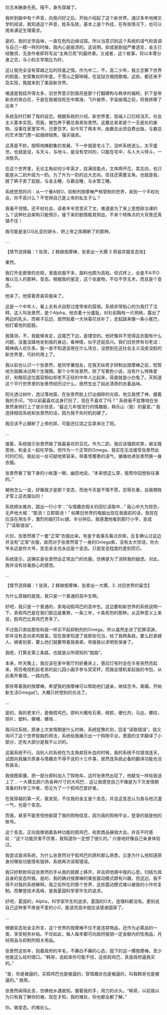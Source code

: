 壮志未酬身先死。哦不，身先穿越了。

我听到脑中有个声音，向我问好之后，开始介绍起了这个新世界。通过多年地摊文学的阅读，我知道这个声音，姓系名统，基本上是个外挂，在有些情况下，也可以用来满足生理需求。

是的，我的文学品味，一直在危险边缘试探。所以当意识到这个系统的语气和音调与自己一模一样的时候，我内心是崩溃的。这说明，抑或是剧组严重透支，金主已经撤资，无良作者即将写出“主角已死”的最终章。又或者，这个故事，将以本尊分身之恋，与小妈文学朋比为奸。

这让我完全没有穿越之后的欣喜之情。作为中二，不，高二少年，我立志撕下世界的假面，坐穿集权的牢底，于雪山之巅呐喊，在监狱合唱团歌唱。这些，都还来不及实现，我就来到了美丽新世界。

难道是我挂开得太多，旧世界意识到我将是那个打翻建构与秩序的福柯，扒下皇帝新衣的哥白尼，于是在我被烧死在中南海，飞升破界，宇宙崩塌之前，将我转移了出来？

系统及时打断了我的自恋。根据系统的介绍，新世界里，低端人口已经消灭，社会主义基本实现。而我，被包养于霸总弟弟张景然。这霸总弟弟是个一无是处的废物，没事在家里写书，日更百字。如今写了两本书，由霸总出资自费出版，与霸总的艺术馆门票一起捆绑销售，强买强卖。

这真是不妙。按照地摊剧集的发展，下一步就是宅斗了。没听系统说么，太平盛世。也就是说，与天斗，与地斗，是没有空间的，只能在宅中，与人大斗特斗，一决胜负。

在这个世界里，无论主角如何少年英才，挂满技能点，文体两开花，其志向，也只能是从二奶升级为一奶。为了升为一奶的远大志向，往往还需要主角，也就是我，脱了裤子卖了屁股，与金主睡，与霸总睡，与水管工睡。

系统悠悠的问：从一个重A轻O，抑制剂按摩棒严格管制的世界，来到一个平权社会，你不高兴么？不觉得自己是上帝的私生子么？

我毫不领情。还平权社会，读者辛辛苦苦买了文，难道是为了来上思想政治课的么？这种社会架构只能预示，接下来的剧情极其狗血，不来个特殊点的大背景还真镇不住！

我可能是圣O马礼亚的姘头，把上帝之屌踢断了的那种。

...

【情节选择器：1 张哭，2 韩做按摩棒，张拿出一大摞 3 奇装异服变态张】

果然。

我打开走廊里的衣柜，里面衣服不多，面料也颇为高档，但式样上，全是不A不O难以见人的那种。变态。根据我的鉴定，这个张废物，不仅不学无术，而且是个变态。

他来了。他穿着奇装异服来了。

这是一个中年人，看上去有点自慰过度带来的孱弱。系统非常贴心的为我打了注释，这人叫张景然，是个Alpha。他衣着十分羞耻，衬衫前胸有一片网格，露出了两边的乳头，而裤子后边，居然贴着一大块菊花状补丁，走起路来像一条小尾巴，拍打着他的屁股。

我猜测，不，我能够肯定，这尾巴下边，是镂空的。他好像并不觉得这衣服有什么问题，没羞没躁地坐到我的身边，看神情，似乎还挺高兴。我们旧世界有句老话：精神病人欢乐多。我一直不知道该用在什么场合，没想到在这社会主义没皮没脸的新世界里，巧妙的用上了。

我以前也认识一个张景然，是同学兼炮友，在我天纵奇才研制出按摩棒之前，短暂地为我解决过两个生理期。那个少年张景然，除了写黄色小说，没有什么特殊爱好，和眼前这位面容相似却老不正经的中年人比起来，简直就是小白兔了。天知道这个平行世界里的张景然经历过什么，居然生出了如此清奇的衣着品味。

阳光透过树叶，透过落地窗，在张景然脸上打出细碎的光斑。他见我愣了神，握着我的手问，“你以前最喜欢这身打扮了，现在不喜欢了吗？” 系统毫不犹豫地在张景然身侧打上了提示信息，“最近几年很流行的情趣服，韩乐山（我）的最爱。” 我选择相信系统和张景然的话，因为我不失时机的硬了。

我应该不止踢断了上帝的屌，可能还红烧之后拿来壮了阳。

...

接着，系统提示张景然做了我最喜欢的豆花。作为二奶，我应该强颜欢笑，谢主隆恩地，和金主一起吃早饭。但作为一个正常的Omega，我实在无法接受张景然此时的打扮。我扯出一丝可疑地笑容来，带着怪蜀黍的语气，循循劝诱张景然换一身衣服。

张景然看了我下身的小帐篷一眼，幽怨地说，“本来想这么穿，能帮你回想些往事的。”

被他怎么一说，好像我才是那个变态，而他今天是不情不愿，忍辱负重，自我牺牲才穿上这衣服似的！

系统顺水推舟，跳出一行小字：“与情趣衣相关的回忆读取中…” 我心中大为惊恐，无声地大喊：“取消！立即取消！” 如果旧世界的电脑出现在我面前的话，我现在应该在用左手，激烈的敲打Esc键。半分钟后，我感激地看到那行小字，变成了“读取错误”。

片刻，张景然换了一套“正常”衣服出来。有鉴于我事先看过衣柜，反复确认过这边并没有“正常”衣服，故而对于张景然穿了一身的Omega紫，没有太大惊讶。你大爷永远是你大爷，变态金主也永远是个变态。只是变态程度的差别而已。

系统提示，这确实是张景然会正常出门的衣服，仿佛是为了消除我的疑虑。对此，我并没有丝毫放心的感觉。

...

【情节选择器：1 张哭，2 韩做按摩棒，张拿出一大摞，3. 对旧世界的留念】

为什么穿越的是我，我只是一个普通的高中生啊。

好吧，我只是一个普通的，卖电动假鸡巴的高中生。这边要和新世界的系统说明一下，卖假鸡巴是在我们那边是重罪，一条三年，十条死刑的那种。从这种意义上来说，假鸡巴比真鸡巴贵多了。

不过我只卖给那些和我一样买不起抑制剂的Omega，所以虽然走进了犯罪深渊，却并没有走向卖鸡致富。现在我爹知道了我那些勾当，给了我两条路，要么赶紧嫁人，祸害别家，要么他们就要带着我弟弟，举报我以求明哲保身了。

我呢，打算走第三条路，也就是众所周知的“跑路”。

本来，昨天晚上，我应该在家中客厅的折叠床上，感应灯有时会在半夜突然亮起来，照亮电视机前老弟的幼儿园小画手参与奖奖杯。而我会借机拿起我的书包，从此离开春城，一路向西。

那些等着我的按摩棒，希望我的按摩棒可以帮助他们退亲，继续念书，离婚，开始新生活Omega们，大概只好想别的办法了。

...

是的，我的老本行，是做假鸡巴。原料大概有石膏，硅胶，硬化剂，马达，螺纹，铜片，塑料，螺帽，螺母…

我问过系统，原身上次发情期是什么时候，系统犹豫片刻，回复“读取错误”。我又询问了这个世界智脑的用法，系统给我展示出一个购物平台，里面的文字翻译了小部分，还有大部分是我不认识的。

这届系统不行。当别人的系统在为主角疯狂补血的时候，我的系统不仅错误连天，试图向我展示原身与情趣衣不得不说的十三件事，居然连系统必备的翻译功能也没有装全。

我按图索骥，把一部分原料加入了购物车。这时张景然出现了，他献宝一样给我送上了... 一大摞五颜六色各种尺寸的大鸡巴... 这让我感觉自己不像是为下次发情期准备的科学工作者，而沦为了一个假鸡巴爱好者。

在我穿越的第一天，我发现，不仅我的金主是个变态，并且这变态认为我与他沆瀣一气，也是个变态。

而我，甚至不能责怪他偷窥了我的购物信息，因为我的购物平台，登录的就是他的账号。

这个变态，正向我推销着各种功能的假鸡巴，宛若商品展销大会。并且不时感叹：“这个功能厉害不厉害，我知道你一定想了很久的。” 兴奋地好像自己亲身体验过。

我尝试查询系统，为什么张景然对于假鸡巴的原料那么熟悉，又是为什么他知道原身对哪些功能情有独钟。系统再次读取错误。

我只好默默将这张景然的手从我的肩膀上移开，并且把他猜中我的心思，归结为其自身的变态所致。是的，我的确对按摩棒的某些震动模式颇有兴趣，但这边，我不得不对我的系统解释。我之前所在的那个世界，这些震动模式难以被我的小作坊复制。而攀登技术高峰，是我夏国科学家毕生的追求。

好吧，夏国的，Alpha，科学家毕生的追求。夏国的O大，连理科都没有。更别说自己这种爹不疼爸不爱的小O，能读完高中就应该感谢国家了。

...

根据变态张金主所言，这个世界的按摩棒不仅不是违禁物品，还作为必需品的一类，享受税务补贴。不仅如此，每人每年都可向政府报销一定金额内的性用品，月经用品与抑制剂相关用品。

张景然这些年，抱着政府的羊毛，不薅白不薅的心态，囤下的这一摞按摩棒。至少他是这么给的借口。“韩哥，说起来你可能不信，这些假鸡巴，真是政府逼我买的。”

“是，你是被逼的，买假鸡巴也是被逼的，穿情趣衣也是被逼的，叫我韩哥也是被逼的。” 我笑。

张景然闻得此言，仿佛他乡遇故知，握着我的手，用力的点头。“韩哥，以前我以为只有我了解你的难，现在才知，我的难处，你也都全都了解。”

你。做变态。的难处么。